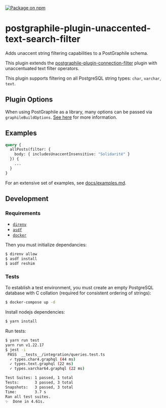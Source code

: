 [![Package on npm](https://img.shields.io/npm/v/postgraphile-plugin-unaccented-text-search-filter.svg)](https://www.npmjs.com/package/postgraphile-plugin-unaccented-text-search-filter)

# postgraphile-plugin-unaccented-text-search-filter

Adds unaccent string filtering capabilities to a PostGraphile schema.

This plugin extends the [postgraphile-plugin-connection-filter](https://github.com/graphile-contrib/postgraphile-plugin-connection-filter)
plugin with unaccentuated text filter operators.

This plugin supports filtering on all PostgreSQL string types: `char`, `varchar`,
`text`.

## Plugin Options

When using PostGraphile as a library, many options can be passed via
`graphileBuildOptions`. [See here](https://github.com/graphile-contrib/postgraphile-plugin-connection-filter/blob/master/README.md#plugin-options)
for more information.

## Examples

```graphql
query {
  allPosts(filter: {
    body: { includesUnaccentInsensitive: "Solidarité" }
  }) {
    ...
  }
}
```

For an extensive set of examples, see [docs/examples.md](https://github.com/graphile-contrib/postgraphile-plugin-unaccented-text-search-filter/blob/master/docs/examples.md).

## Development

### Requirements

- [`direnv`](https://direnv.net/)
- [`asdf`](https://github.com/asdf-vm/asdf)
- [`docker`](https://www.docker.com/)

Then you must initialize dependancies:

```bash
$ direnv allow
$ asdf install
$ asdf reshim
```

### Tests

To establish a test environment, you must create an empty PostgreSQL database with C
collation (required for consistent ordering of strings):

```bash
$ docker-compose up -d
```

Install nodejs dependencies:

```bash
$ yarn install
```

Run tests:

```bash
$ yarn run test
yarn run v1.22.17
$ jest -i
 PASS  __tests__/integration/queries.test.ts
  ✓ types.char4.graphql (44 ms)
  ✓ types.text.graphql (22 ms)
  ✓ types.varchar64.graphql (22 ms)

Test Suites: 1 passed, 1 total
Tests:       3 passed, 3 total
Snapshots:   3 passed, 3 total
Time:        3.7 s
Ran all test suites.
✨  Done in 4.61s.
```